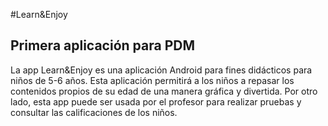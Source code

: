 
#Learn&Enjoy

## Primera aplicación para PDM

La app Learn&Enjoy es una aplicación Android para fines didácticos para niños de 5-6 años. Esta aplicación permitirá a los niños a repasar los contenidos propios de su edad de una manera gráfica y divertida. Por otro lado, esta app puede ser usada por el profesor para realizar pruebas y consultar las calificaciones de los niños.



